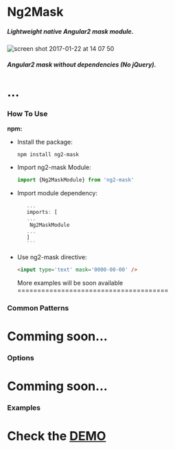 # Ng2Mask

##### Lightweight native Angular2 mask module.

![screen shot 2017-01-22 at 14 07 50](https://cloud.githubusercontent.com/assets/1526680/22182355/31d103ca-e0ac-11e6-9664-c7c0399ef69f.png)

##### Angular2 mask without dependencies (No jQuery).
...
=======

### How To Use

**npm:**
* Install the package:

   ```shell
   npm install ng2-mask
   ```
* Import ng2-mask Module:

   ```javascript
   import {Ng2MaskModule} from 'ng2-mask'
   ```
* Import module dependency:

   ```javascript
      ...
      imports: [
      ...
       Ng2MaskModule
      ...
      ]
      ```
   ```

* Use ng2-mask directive:

   ```html
   <input type='text' mask='0000-00-00' />
   ```
  
  More examples will be soon available
======================================


### Common Patterns

Comming soon...
=======


### Options

Comming soon...
=======


### Examples

Check the [DEMO](https://nepipenkoigor.github.io/ng2-mask/)
=======
